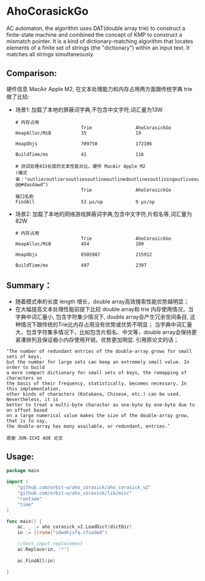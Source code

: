 # AhoCorasickGo
AC automaton, the algorithm uses DAT(double array trie) to construct a finite-state machine and combined the concept of KMP to construct a mismatch pointer.
It is a kind of dictionary-matching algorithm that locates elements of a finite set of strings (the "dictionary") within an input text. It matches all strings simultaneously.

## Comparison:
硬件信息 MacAir Apple M2, 在文本处理能力和内存占用两方面跟传统字典 trie 做了比较:

* 场景1: 加载了本地的屏蔽词字典,不包含中文字符,词汇量为13W
    
    ```
    # 内存占用
                            Trie                AhoCorasickGo
    HeapAlloc/MiB           35                  19
    
    HeapObjs                709750              172106
    
    BuildTime/ms            41                  116
    
    # 测试处理433长度的文本性能对比，硬件 MacAir Apple M2 
    (模式串："outlieroutliersoutliesoutlineoutlinedoutlinesoutliningoutliveoutliveddwoutliveroutliversoutlivesoutlivingoutlookoutlooksoutloveoutlovedoutlovesoutlovingoutlyingsdhwdhoutmansdhwdhoutmaneuverojhbdwoutmaneuveredshjdwdjoutmaneuveringsdjawhdoutmaneuversdwadadoutmannediwjdskjoutmanningkdfjjoutmanswundnoutmarchhjghcoutmarchedwsdoutmarcheswdwoutmarchinglksmcnskncwjfwajdmsdbwajdwakjdsjkdbaskdbakwdbkasbdakndbsnabdkwdbsandbsndbnv @@#dasdawd")
                            Trie                AhoCorasickGo
    接口名称
    FindAll                 53 μs/op            9 μs/op
    ```
* 场景2: 加载了本地的网络游戏屏蔽词字典,包含中文字符,片假名等,词汇量为82W

    ```
    # 内存占用
                            Trie                AhoCorasickGo
    HeapAlloc/MiB           454                 109
    
    HeapObjs                8505987             215912
    
    BuildTime/ms            497                 2397
    ```

## Summary：
* 随着模式串的长度 length 增长，double array高效搜索性能优势越明显；
* 在大幅提高文本处理性能前提下比较 double array和 trie 内存使用情况，当字典中词汇量小, 包含字符集少情况下, double array会产生冗余空间条目, 这种情况下跟传统的Trie比内存占用没有优势或优势不明显；
当字典中词汇量大，包含字符集多情况下，比如包含片假名、中文等，double array会保持更紧凑排列且保证极小内存使用开销，优势更加明显.
引用原论文的话；
```
‘The number of redundant entries of the double-array grows for small sets of keys,
but the number for large sets can keep an extremely small value. In order to build
a more compact dictionary for small sets of keys, the remapping of characters on
the basis of their frequency, statistically, becomes necessary. In this implementation,
other kinds of characters (Katakana, Chinese, etc.) can be used. Nevertheless, it is
better to treat a multi-byte character as one-byte by one-byte due to an offset based
on a large numerical value makes the size of the double-array grow, that is to say,
the double-array has many available, or redundant, entries.’

感谢 JUN-ICHI AOE 论文
```

## Usage:
```go
package main

import (
	"github.com/orbit-w/aho_corasick/aho_corasick_v2"
	"github.com/orbit-w/aho_corasick/lib/misc"
	"runtime"
	"time"
)

func main() {
	ac, _ := aho_corasick_v2.LoadDict(dictDir)
	in := []rune("sdwdhjsfq.cfsadwd")

	//text input replacement
	ac.Replace(in, '*')
	
	ac.FindAll(in)
	
}

```
